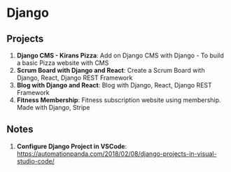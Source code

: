 # Django

## Projects
1. **Django CMS - Kirans Pizza**: Add on Django CMS with Django - To build a basic Pizza website with CMS
2. **Scrum Board with Django and React**: Create a Scrum Board with Django, React, Django REST Framework
3. **Blog with Django and React**: Blog with Django, React, Django REST Framework
4. **Fitness Membership**: Fitness subscription website using membership. Made with Django, Stripe

## Notes
1. **Configure Django Project in VSCode**: 
https://automationpanda.com/2018/02/08/django-projects-in-visual-studio-code/